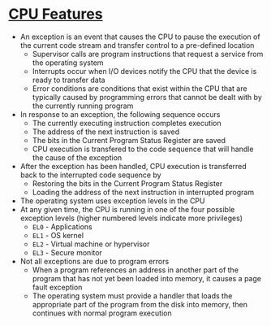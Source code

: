 # [CPU Features](https://bob.cs.sonoma.edu/IntroCompOrg-RPi/sec-int-except.html)

* An exception is an event that causes the CPU to pause the execution of the current code stream and transfer control to a pre-defined location
  * Supervisor calls are program instructions that request a service from the operating system
  * Interrupts occur when I/O devices notify the CPU that the device is ready to transfer data
  * Error conditions are conditions that exist within the CPU that are typically caused by programming errors that cannot be dealt with by the currently running program
* In response to an exception, the following sequence occurs
  * The currently executing instruction completes execution
  * The address of the next instruction is saved
  * The bits in the Current Program Status Register are saved
  * CPU execution is transfered to the code sequence that will handle the cause of the exception
* After the exception has been handled, CPU execution is transferred back to the interrupted code sequence by
  * Restoring the bits in the Current Program Status Register
  * Loading the address of the next instruction in interrupted program
* The operating system uses exception levels in the CPU
* At any given time, the CPU is running in one of the four possible exception levels (higher numbered levels indicate more privileges)
  * `EL0` - Applications
  * `EL1` - OS kernel
  * `EL2` - Virtual machine or hypervisor
  * `EL3` - Secure monitor
* Not all exceptions are due to program errors
  * When a program references an address in another part of the program that has not yet been loaded into memory, it causes a page fault exception
  * The operating system must provide a handler that loads the appropriate part of the program from the disk into memory, then continues with normal program execution
